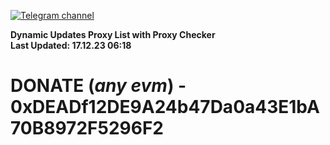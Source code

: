 [![Telegram channel](https://img.shields.io/endpoint?url=https://runkit.io/damiankrawczyk/telegram-badge/branches/master?url=https://t.me/n4z4v0d)](https://t.me/n4z4v0d) 

**Dynamic Updates Proxy List with Proxy Checker**  
**Last Updated: 17.12.23 06:18**

# DONATE (_any evm_) - 0xDEADf12DE9A24b47Da0a43E1bA70B8972F5296F2
